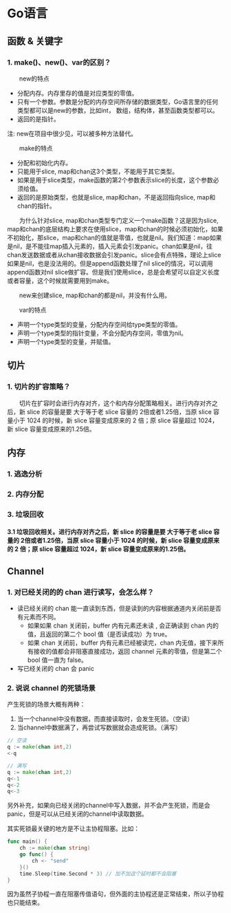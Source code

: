 # Go语言

## 函数 & 关键字

### 1. make()、new()、var的区别？

&emsp;&emsp;new的特点

- 分配内存。内存里存的值是对应类型的零值。
- 只有一个参数。参数是分配的内存空间所存储的数据类型，Go语言里的任何类型都可以是new的参数，比如int， 数组，结构体，甚至函数类型都可以。
- 返回的是指针。

注: new在项目中很少见，可以被多种方法替代。

&emsp;&emsp;make的特点

- 分配和初始化内存。
- 只能用于slice, map和chan这3个类型，不能用于其它类型。
- 如果是用于slice类型，make函数的第2个参数表示slice的长度，这个参数必须给值。
- 返回的是原始类型，也就是slice, map和chan，不是返回指向slice, map和chan的指针。

&emsp;&emsp;为什么针对slice, map和chan类型专门定义一个make函数？这是因为slice, map和chan的底层结构上要求在使用slice，map和chan的时候必须初始化，如果不初始化，那slice，map和chan的值就是零值，也就是nil。我们知道：map如果是nil，是不能往map插入元素的，插入元素会引发panic。chan如果是nil，往chan发送数据或者从chan接收数据会引发panic。slice会有点特殊，理论上slice如果是nil，也是没法用的。但是append函数处理了nil slice的情况，可以调用append函数对nil slice做扩容。但是我们使用slice，总是会希望可以自定义长度或者容量，这个时候就需要用到make。

&emsp;&emsp;new来创建slice, map和chan的都是nil，并没有什么用。

&emsp;&emsp;var的特点

- 声明一个type类型的变量，分配内存空间给type类型的零值。
- 声明一个type类型的指针变量，不会分配内存空间，零值为nil。
- 声明一个type类型的变量，并赋值。

## 切片

### 1. 切片的扩容策略？

&emsp;&emsp;切片在扩容时会进行内存对齐，这个和内存分配策略相关。进行内存对齐之后，新 slice 的容量是要 大于等于老 slice 容量的 2倍或者1.25倍，当原 slice 容量小于 1024 的时候，新 slice 容量变成原来的 2 倍；原 slice 容量超过 1024，新 slice 容量变成原来的1.25倍。

## 内存

### 1. 逃逸分析

### 2. 内存分配

### 3. 垃圾回收

#### 3.1 垃圾回收相关。进行内存对齐之后，新 slice 的容量是要 大于等于老 slice 容量的 2倍或者1.25倍，当原 slice 容量小于 1024 的时候，新 slice 容量变成原来的 2 倍；原 slice 容量超过 1024，新 slice 容量变成原来的1.25倍。

## Channel

### 1. 对已经关闭的的 chan 进行读写，会怎么样？

- 读已经关闭的 chan 能一直读到东西，但是读到的内容根据通道内关闭前是否有元素而不同。
	- 如果如果 chan 关闭前，buffer 内有元素还未读 , 会正确读到 chan 内的值，且返回的第二个 bool 值（是否读成功）为 true。
	- 如果 chan 关闭前，buffer 内有元素已经被读完，chan 内无值，接下来所有接收的值都会非阻塞直接成功，返回 channel 元素的零值，但是第二个 bool 值一直为 false。
- 写已经关闭的 chan 会 panic

### 2. 说说 channel 的死锁场景

产生死锁的场景大概有两种：

1. 当一个channel中没有数据，而直接读取时，会发生死锁。（空读）
2. 当channel中数据满了，再尝试写数据就会造成死锁。（满写）

```go
// 空读
q := make(chan int,2)
<-q
```

```go
// 满写
q := make(chan int,2)
q<-1
q<-2
q<-3
```

另外补充，如果向已经关闭的channel中写入数据，并不会产生死锁，而是会panic，但是可以从已经关闭的channel中读取数据。

其实死锁最关键的地方是不让主协程阻塞。比如：

```go
func main() {
    ch := make(chan string)
    go func() {
        ch <- "send"
    }()
    time.Sleep(time.Second * 3) // 加不加这个延时都不会阻塞
}
```

因为虽然子协程一直在阻塞传值语句，但外面的主协程还是正常结束，所以子协程也只能结束。

